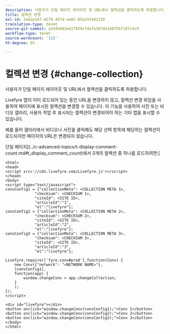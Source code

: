 ```yaml
---
description: 사용자가 단일 페이지 레이아웃 및 URL에서 컬렉션을 클릭하도록 허용합니다.
title: 컬렉션 변경
exl-id: 5ddae18f-0279-457d-ae02-85e24fe81150
translation-type: tm+mt
source-git-commit: a2449482e617939cfda7e367da34875bf187c4c9
workflow-type: tm+mt
source-wordcount: '113'
ht-degree: 0%

---
```


# 컬렉션 변경 {#change-collection}

사용자가 단일 페이지 레이아웃 및 URL에서 컬렉션을 클릭하도록 허용합니다.

Livefyre 앱이 이미 로드되어 있는 동안 URL을 변경하지 않고, 컬렉션 변경 위임을 사용하여 페이지에 표시된 컬렉션을 변경할 수 있습니다. 이 기능을 사용하여 사진 또는 비디오 갤러리, 사용자 작업 후 표시되는 컬렉션이 변경되어야 하는 기타 앱을 표시할 수 있습니다.

예를 들어 갤러리에서 비디오나 사진을 클릭해도 해당 선택 항목에 해당하는 컬렉션이 로드되지만 페이지의 URL은 변경되지 않습니다.

단일 페이지](../c-advanced-topics/t-display-comment-count.md#t_display_comment_count)에서 3개의 컬렉션 중 하나를 로드하려면:[

```
<html> 
<head> 
<script src='//cdn.livefyre.com/Livefyre.js'></script> 
</head> 
<body> 
<script type="text/javascript"> 
convConfig1 = {"collectionMeta": <COLLECTION META 1>, 
             "checksum": <CHECKSUM 1>, 
             "siteId": <SITE ID>, 
             "articleId":"1", 
             "el":"livefyre"}; 
convConfig2 = {"collectionMeta": <COLLECTION META 2>, 
             "checksum": <CHECKSUM 2>, 
             "siteId": <SITE ID>, 
             "articleId":"2", 
             "el":"livefyre"}; 
convConfig3 = {"collectionMeta": <COLLECTION META 3>, 
             "checksum": <CHECKSUM 3>, 
             "siteId": <SITE ID>, 
             "articleId":"3", 
             "el":"livefyre"}; 
  
Livefyre.require(['fyre.conv#prod'],function(Conv) { 
    new Conv({"network": "<NETWORK NAME>"}, 
    [convConfig1], 
    function(app) {  
        window.changeConv = app.changeCollection; 
    } 
    ); 
}); 
</script> 
  
<div id="livefyre"></div> 
<button onclick="window.changeConv(convConfig1);">Conv 1</button> 
<button onclick="window.changeConv(convConfig2);">Conv 2</button> 
<button onclick="window.changeConv(convConfig3);">Conv 3</button> 
</body> 
</html>
```
